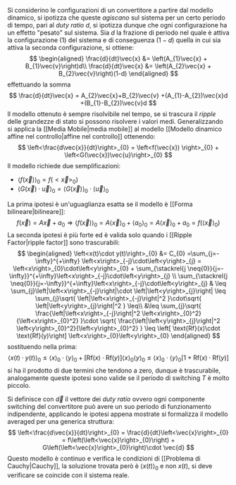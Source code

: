 Si considerino le configurazioni di un convertitore a partire dal modello dinamico, si ipotizza che queste *agiscano* sul sistema per un certo periodo di tempo, pari al *duty ratio* $d$, si ipotizza dunque che ogni configurazione ha un effetto "pesato" sul sistema.
Sia $d$ la frazione di periodo nel quale è attiva la configurazione (1) del sistema e di conseguenza $(1-d)$ quella in cui sia attiva la seconda configurazione, si ottiene:
$$
\begin{aligned}
\frac{d}{dt}\vec{x} &= \left(A_{1}\vec{x} + B_{1}\vec{v}\right)d\\
\frac{d}{dt}\vec{x} &= \left(A_{2}\vec{x} + B_{2}\vec{v}\right)(1-d)
\end{aligned}
$$
effettuando la somma
$$
\frac{d}{dt}\vec{x} = A_{2}\vec{x}+B_{2}\vec{v} +(A_{1}-A_{2})\vec{x}d +(B_{1}-B_{2})\vec{v}d
$$
Il modello ottenuto è sempre risolvibile nel tempo, se si trascura il *ripple* delle grandezze di stato si possono risolvere i valori medi.
Generalizzando si applica la [[Media Mobile|media mobile]] al modello [[Modello dinamico affine nel controllo|affine nel controllo]] ottenendo:
$$
\left<\frac{d\vec{x}}{dt}\right>_{0} = \left<f(\vec{x}) \right>_{0} + \left<G(\vec{x})\vec{u}\right>_{0}
$$
Il modello richiede due semplificazioni:
- $\left<f (\vec{x})\right>_{0} = f(<\vec{x}>_{0})$
- $\left<G(\vec{x})\cdot \vec{u}\right>_{0}=\left<G (\vec{x})\right>_{0}\cdot\left<\vec{u}\right>_{0}$

La prima ipotesi è un'uguaglianza esatta se il modello è [[Forma bilineare|bilineare]]:
$$
f(\vec{x}) = A \vec{x} + a_{0} \Rightarrow \left<f(\vec{x})\right>_{0} = A\left<\vec{x}\right>_{0} + \left<a_{0}\right>_{0} = A\left<\vec{x}\right>_{0} + a_{0} = f(\left<\vec{x}\right>_{0})
$$
La seconda ipotesi è più forte ed è valida solo quando i [[Ripple Factor|ripple factor]] sono trascurabili:
$$
\begin{aligned}
\left<x(t)\cdot y(t)\right>_{0} &= C_{0} =\sum_{j=-\infty}^{+\infty} \left<x\right>_{-j}\cdot\left<y\right>_{j} = \left<x\right>_{0}\cdot\left<y\right>_{0} + \sum_{\stackrel{j \neq{0}}{j=-\infty}}^{+\infty}\left<x\right>_{-j}\cdot\left<y\right>_{j} \\
\sum_{\stackrel{j \neq{0}}{j=-\infty}}^{+\infty}\left<x\right>_{-j}\cdot\left<y\right>_{j} & \leq \sum_{j}\left|\left<x\right>_{-j}\right|\cdot \left|\left<y\right>_{j}\right| \leq \sum_{j}\sqrt{ \left|\left<x\right>_{-j}\right|^2 }\cdot\sqrt{ \left|\left<y\right>_{j}\right|^2 } \leq\\
&\leq \sum_{j}\sqrt{ \frac{\left|\left<x\right>_{-j}\right|^2 \left<x\right>_{0}^2}{\left<x\right>_{0}^2} }\cdot \sqrt{ \frac{\left|\left<y\right>_{j}\right|^2 \left<y\right>_{0}^2}{\left<y\right>_{0}^2} } \leq \left[ \text{Rf}(x)\cdot \text{Rf}(y)\right] \left<x\right>_{0}\left<y\right>_{0}
\end{aligned}
$$
sostituendo nella prima:
$$
\left<x(t)\cdot y(t)\right>_{0} \leq \left<x\right>_{0}\cdot\left<y\right>_{0} +\left[ \text{Rf}(x)\cdot \text{Rf}(y)\right] \left<x\right>_{0}\left<y\right>_{0} \leq \left<x\right>_{0}\cdot\left<y\right>_{0} \left[1+ \text{Rf}(x)\cdot \text{Rf}(y) \right]
$$
si ha il prodotto di due termini che tendono a zero, dunque è trascurabile, analogamente queste ipotesi sono valide se il periodo di switching $T$ è molto piccolo.

Si definisce con $\vec{d}$ il vettore dei *duty ratio* ovvero ogni componente switching del convertitore può avere un suo periodo di funzionamento indipendente, applicando le ipotesi appena mostrate si formalizza il modello averaged per una generica struttura:
$$
\left<\frac{d\vec{x}}{dt}\right>_{0} = \frac{d}{dt}\left<\vec{x}\right>_{0} = f\left(\left<\vec{x}\right>_{0}\right) + G\left(\left<\vec{x}\right>_{0}\right)\cdot \vec{d}
$$
Questo modello è continuo e verifica le condizioni di [[Problema di Cauchy|Cauchy]], la soluzione trovata però è $\left<x(t)\right>_{0}$ e non $x(t)$, si deve verificare se coincide con il sistema reale.